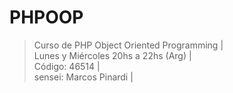 # PHPOOP
> Curso de PHP Object Oriented Programming |   
> Lunes	y Miércoles 20hs a 22hs (Arg) |    
> Código: 46514 |   
> sensei: Marcos Pinardi |  
